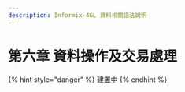```yaml
---
description: Informix-4GL 資料相關語法說明
---
```


# 第六章 資料操作及交易處理

{% hint style="danger" %}
建置中
{% endhint %}
